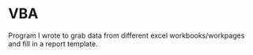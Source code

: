 # VBA
Program I wrote to grab data from different excel workbooks/workpages and fill in a report template.
